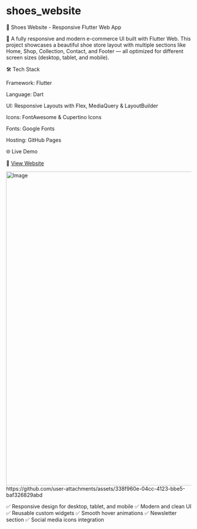 # shoes_website

👟 Shoes Website - Responsive Flutter Web App

🚀 A fully responsive and modern e-commerce UI built with Flutter Web.
This project showcases a beautiful shoe store layout with multiple sections like Home, Shop, Collection, Contact, and Footer — all optimized for different screen sizes (desktop, tablet, and mobile).

🛠️ Tech Stack

Framework: Flutter

Language: Dart

UI: Responsive Layouts with Flex, MediaQuery & LayoutBuilder

Icons: FontAwesome & Cupertino Icons

Fonts: Google Fonts

Hosting: GitHub Pages

🌐 Live Demo

🔗 [View Website](https://owaisraza1941.github.io/Shoes-Website-Responsive/)

<img width="1600" height="852" alt="Image" src="https://github.com/user-attachments/assets/4bf4828d-fa91-4e68-8e97-f8cc079522b5" />
https://github.com/user-attachments/assets/338f960e-04cc-4123-bbe5-baf326829abd

✅ Responsive design for desktop, tablet, and mobile
✅ Modern and clean UI
✅ Reusable custom widgets
✅ Smooth hover animations
✅ Newsletter section
✅ Social media icons integration
